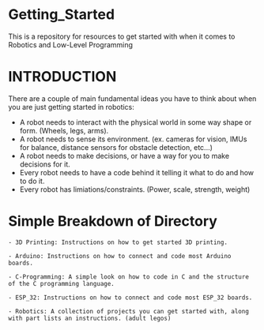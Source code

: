 # Getting_Started
This is a repository for resources to get started with when it comes to Robotics and Low-Level Programming

# INTRODUCTION
There are a couple of main fundamental ideas you have to think about when you are just getting started in robotics:
  - A robot needs to interact with the physical world in some way shape or form. (Wheels, legs, arms).
  - A robot needs to sense its environment. (ex. cameras for vision, IMUs for balance, distance sensors for obstacle detection, etc...)
  - A robot needs to make decisions, or have a way for you to make decisions for it. 
  - Every robot needs to have a code behind it telling it what to do and how to do it.
  - Every robot has limiations/constraints. (Power, scale, strength, weight)

# Simple Breakdown of Directory

    - 3D Printing: Instructions on how to get started 3D printing.

    - Arduino: Instructions on how to connect and code most Arduino boards.

    - C-Programming: A simple look on how to code in C and the structure of the C programming language.

    - ESP_32: Instructions on how to connect and code most ESP_32 boards.

    - Robotics: A collection of projects you can get started with, along with part lists an instructions. (adult legos)
